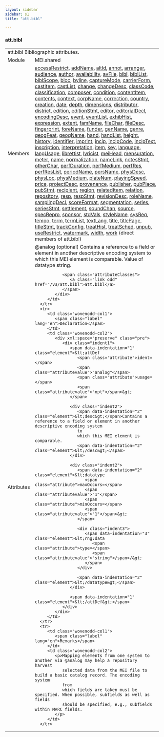 ```yaml
---
layout: sidebar
sidebar: s1
title: "att.bibl"

---
```


<div class="classSpec att">
   <h3 id="att.bibl">att.bibl</h3>
   <table class="wovenodd">
      <tr>
         <td colspan="2" class="wovenodd-col2">
            <span class="label">att.bibl</span> Bibliographic attributes.
         </td>
      </tr>
      <tr>
         <td class="wovenodd-col1">
            <span class="label" lang="en">Module</span>
         </td>
         <td class="wovenodd-col2">MEI.shared</td>
      </tr>
      <tr>
         <td class="wovenodd-col1">
            <span class="label" lang="en">Members</span>
         </td>
         <td class="wovenodd-col2">
            <div class="parent">
               <div>
                  <a class="link_odd_elementSpec" href="/v3/accessRestrict">accessRestrict</a>, 
                  <a class="link_odd_elementSpec" href="/v3/addName">addName</a>, 
                  <a class="link_odd_elementSpec" href="/v3/altId">altId</a>, 
                  <a class="link_odd_elementSpec" href="/v3/annot">annot</a>, 
                  <a class="link_odd_elementSpec" href="/v3/arranger">arranger</a>, 
                  <a class="link_odd_elementSpec" href="/v3/audience">audience</a>, 
                  <a class="link_odd_elementSpec" href="/v3/author">author</a>, 
                  <a class="link_odd_elementSpec" href="/v3/availability">availability</a>, 
                  <a class="link_odd_elementSpec" href="/v3/avFile">avFile</a>, 
                  <a class="link_odd_elementSpec" href="/v3/bibl">bibl</a>, 
                  <a class="link_odd_elementSpec" href="/v3/biblList">biblList</a>, 
                  <a class="link_odd_elementSpec" href="/v3/biblScope">biblScope</a>, 
                  <a class="link_odd_elementSpec" href="/v3/bloc">bloc</a>, 
                  <a class="link_odd_elementSpec" href="/v3/byline">byline</a>, 
                  <a class="link_odd_elementSpec" href="/v3/captureMode">captureMode</a>, 
                  <a class="link_odd_elementSpec" href="/v3/carrierForm">carrierForm</a>, 
                  <a class="link_odd_elementSpec" href="/v3/castItem">castItem</a>, 
                  <a class="link_odd_elementSpec" href="/v3/castList">castList</a>, 
                  <a class="link_odd_elementSpec" href="/v3/change">change</a>, 
                  <a class="link_odd_elementSpec" href="/v3/changeDesc">changeDesc</a>, 
                  <a class="link_odd_elementSpec" href="/v3/classCode">classCode</a>, 
                  <a class="link_odd_elementSpec" href="/v3/classification">classification</a>, 
                  <a class="link_odd_elementSpec" href="/v3/composer">composer</a>, 
                  <a class="link_odd_elementSpec" href="/v3/condition">condition</a>, 
                  <a class="link_odd_elementSpec" href="/v3/contentItem">contentItem</a>, 
                  <a class="link_odd_elementSpec" href="/v3/contents">contents</a>, 
                  <a class="link_odd_elementSpec" href="/v3/context">context</a>, 
                  <a class="link_odd_elementSpec" href="/v3/corpName">corpName</a>, 
                  <a class="link_odd_elementSpec" href="/v3/correction">correction</a>, 
                  <a class="link_odd_elementSpec" href="/v3/country">country</a>, 
                  <a class="link_odd_elementSpec" href="/v3/creation">creation</a>, 
                  <a class="link_odd_elementSpec" href="/v3/date">date</a>, 
                  <a class="link_odd_elementSpec" href="/v3/depth">depth</a>, 
                  <a class="link_odd_elementSpec" href="/v3/dimensions">dimensions</a>, 
                  <a class="link_odd_elementSpec" href="/v3/distributor">distributor</a>, 
                  <a class="link_odd_elementSpec" href="/v3/district">district</a>, 
                  <a class="link_odd_elementSpec" href="/v3/edition">edition</a>, 
                  <a class="link_odd_elementSpec" href="/v3/editionStmt">editionStmt</a>, 
                  <a class="link_odd_elementSpec" href="/v3/editor">editor</a>, 
                  <a class="link_odd_elementSpec" href="/v3/editorialDecl">editorialDecl</a>, 
                  <a class="link_odd_elementSpec" href="/v3/encodingDesc">encodingDesc</a>, 
                  <a class="link_odd_elementSpec" href="/v3/event">event</a>, 
                  <a class="link_odd_elementSpec" href="/v3/eventList">eventList</a>, 
                  <a class="link_odd_elementSpec" href="/v3/exhibHist">exhibHist</a>, 
                  <a class="link_odd_elementSpec" href="/v3/expression">expression</a>, 
                  <a class="link_odd_elementSpec" href="/v3/extent">extent</a>, 
                  <a class="link_odd_elementSpec" href="/v3/famName">famName</a>, 
                  <a class="link_odd_elementSpec" href="/v3/fileChar">fileChar</a>, 
                  <a class="link_odd_elementSpec" href="/v3/fileDesc">fileDesc</a>, 
                  <a class="link_odd_elementSpec" href="/v3/fingerprint">fingerprint</a>, 
                  <a class="link_odd_elementSpec" href="/v3/foreName">foreName</a>, 
                  <a class="link_odd_elementSpec" href="/v3/funder">funder</a>, 
                  <a class="link_odd_elementSpec" href="/v3/genName">genName</a>, 
                  <a class="link_odd_elementSpec" href="/v3/genre">genre</a>, 
                  <a class="link_odd_elementSpec" href="/v3/geogFeat">geogFeat</a>, 
                  <a class="link_odd_elementSpec" href="/v3/geogName">geogName</a>, 
                  <a class="link_odd_elementSpec" href="/v3/hand">hand</a>, 
                  <a class="link_odd_elementSpec" href="/v3/handList">handList</a>, 
                  <a class="link_odd_elementSpec" href="/v3/height">height</a>, 
                  <a class="link_odd_elementSpec" href="/v3/history">history</a>, 
                  <a class="link_odd_elementSpec" href="/v3/identifier">identifier</a>, 
                  <a class="link_odd_elementSpec" href="/v3/imprint">imprint</a>, 
                  <a class="link_odd_elementSpec" href="/v3/incip">incip</a>, 
                  <a class="link_odd_elementSpec" href="/v3/incipCode">incipCode</a>, 
                  <a class="link_odd_elementSpec" href="/v3/incipText">incipText</a>, 
                  <a class="link_odd_elementSpec" href="/v3/inscription">inscription</a>, 
                  <a class="link_odd_elementSpec" href="/v3/interpretation">interpretation</a>, 
                  <a class="link_odd_elementSpec" href="/v3/item">item</a>, 
                  <a class="link_odd_elementSpec" href="/v3/key">key</a>, 
                  <a class="link_odd_elementSpec" href="/v3/language">language</a>, 
                  <a class="link_odd_elementSpec" href="/v3/langUsage">langUsage</a>, 
                  <a class="link_odd_elementSpec" href="/v3/librettist">librettist</a>, 
                  <a class="link_odd_elementSpec" href="/v3/lyricist">lyricist</a>, 
                  <a class="link_odd_elementSpec" href="/v3/meiHead">meiHead</a>, 
                  <a class="link_odd_elementSpec" href="/v3/mensuration">mensuration</a>, 
                  <a class="link_odd_elementSpec" href="/v3/meter">meter</a>, 
                  <a class="link_odd_elementSpec" href="/v3/name">name</a>, 
                  <a class="link_odd_elementSpec" href="/v3/normalization">normalization</a>, 
                  <a class="link_odd_elementSpec" href="/v3/nameLink">nameLink</a>, 
                  <a class="link_odd_elementSpec" href="/v3/notesStmt">notesStmt</a>, 
                  <a class="link_odd_elementSpec" href="/v3/otherChar">otherChar</a>, 
                  <a class="link_odd_elementSpec" href="/v3/perfDuration">perfDuration</a>, 
                  <a class="link_odd_elementSpec" href="/v3/perfMedium">perfMedium</a>, 
                  <a class="link_odd_elementSpec" href="/v3/perfRes">perfRes</a>, 
                  <a class="link_odd_elementSpec" href="/v3/perfResList">perfResList</a>, 
                  <a class="link_odd_elementSpec" href="/v3/periodName">periodName</a>, 
                  <a class="link_odd_elementSpec" href="/v3/persName">persName</a>, 
                  <a class="link_odd_elementSpec" href="/v3/physDesc">physDesc</a>, 
                  <a class="link_odd_elementSpec" href="/v3/physLoc">physLoc</a>, 
                  <a class="link_odd_elementSpec" href="/v3/physMedium">physMedium</a>, 
                  <a class="link_odd_elementSpec" href="/v3/plateNum">plateNum</a>, 
                  <a class="link_odd_elementSpec" href="/v3/playingSpeed">playingSpeed</a>, 
                  <a class="link_odd_elementSpec" href="/v3/price">price</a>, 
                  <a class="link_odd_elementSpec" href="/v3/projectDesc">projectDesc</a>, 
                  <a class="link_odd_elementSpec" href="/v3/provenance">provenance</a>, 
                  <a class="link_odd_elementSpec" href="/v3/publisher">publisher</a>, 
                  <a class="link_odd_elementSpec" href="/v3/pubPlace">pubPlace</a>, 
                  <a class="link_odd_elementSpec" href="/v3/pubStmt">pubStmt</a>, 
                  <a class="link_odd_elementSpec" href="/v3/recipient">recipient</a>, 
                  <a class="link_odd_elementSpec" href="/v3/region">region</a>, 
                  <a class="link_odd_elementSpec" href="/v3/relatedItem">relatedItem</a>, 
                  <a class="link_odd_elementSpec" href="/v3/relation">relation</a>, 
                  <a class="link_odd_elementSpec" href="/v3/repository">repository</a>, 
                  <a class="link_odd_elementSpec" href="/v3/resp">resp</a>, 
                  <a class="link_odd_elementSpec" href="/v3/respStmt">respStmt</a>, 
                  <a class="link_odd_elementSpec" href="/v3/revisionDesc">revisionDesc</a>, 
                  <a class="link_odd_elementSpec" href="/v3/roleName">roleName</a>, 
                  <a class="link_odd_elementSpec" href="/v3/samplingDecl">samplingDecl</a>, 
                  <a class="link_odd_elementSpec" href="/v3/scoreFormat">scoreFormat</a>, 
                  <a class="link_odd_elementSpec" href="/v3/segmentation">segmentation</a>, 
                  <a class="link_odd_elementSpec" href="/v3/series">series</a>, 
                  <a class="link_odd_elementSpec" href="/v3/seriesStmt">seriesStmt</a>, 
                  <a class="link_odd_elementSpec" href="/v3/settlement">settlement</a>, 
                  <a class="link_odd_elementSpec" href="/v3/soundChan">soundChan</a>, 
                  <a class="link_odd_elementSpec" href="/v3/source">source</a>, 
                  <a class="link_odd_elementSpec" href="/v3/specRepro">specRepro</a>, 
                  <a class="link_odd_elementSpec" href="/v3/sponsor">sponsor</a>, 
                  <a class="link_odd_elementSpec" href="/v3/stdVals">stdVals</a>, 
                  <a class="link_odd_elementSpec" href="/v3/styleName">styleName</a>, 
                  <a class="link_odd_elementSpec" href="/v3/sysReq">sysReq</a>, 
                  <a class="link_odd_elementSpec" href="/v3/tempo">tempo</a>, 
                  <a class="link_odd_elementSpec" href="/v3/term">term</a>, 
                  <a class="link_odd_elementSpec" href="/v3/termList">termList</a>, 
                  <a class="link_odd_elementSpec" href="/v3/textLang">textLang</a>, 
                  <a class="link_odd_elementSpec" href="/v3/title">title</a>, 
                  <a class="link_odd_elementSpec" href="/v3/titlePage">titlePage</a>, 
                  <a class="link_odd_elementSpec" href="/v3/titleStmt">titleStmt</a>, 
                  <a class="link_odd_elementSpec" href="/v3/trackConfig">trackConfig</a>, 
                  <a class="link_odd_elementSpec" href="/v3/treatHist">treatHist</a>, 
                  <a class="link_odd_elementSpec" href="/v3/treatSched">treatSched</a>, 
                  <a class="link_odd_elementSpec" href="/v3/unpub">unpub</a>, 
                  <a class="link_odd_elementSpec" href="/v3/useRestrict">useRestrict</a>, 
                  <a class="link_odd_elementSpec" href="/v3/watermark">watermark</a>, 
                  <a class="link_odd_elementSpec" href="/v3/width">width</a>, 
                  <a class="link_odd_elementSpec" href="/v3/work">work</a> (direct members of att.bibl)
               </div>
            </div>
         </td>
      </tr>
      <tr>
         <td class="wovenodd-col1">
            <span class="label" lang="en">Attributes</span>
         </td>
         <td class="wovenodd-col2">
            <div class="attributeDef">
               <span class="attribute">@analog</span>
               <span class="attributeUsage">(optional)</span>
               <span class="attributeDesc">Contains a reference to a field or element in another descriptive encoding system
                  to
                  which this MEI element is comparable.
               </span>
               Value of datatype 
               <span style="font-weight: 500;">string</span>.
               
               <span class="attributeClasses">
                  <a class="link_odd" href="/v3/att.bibl">att.bibl</a>
               </span>
            </div>
         </td>
      </tr>
      <tr>
         <td class="wovenodd-col1">
            <span class="label" lang="en">Declaration</span>
         </td>
         <td class="wovenodd-col2">
            <div xml:space="preserve" class="pre">
               <div class="indent1">
                  <span data-indentation="1" class="element">&lt;attDef 
                     <span class="attribute">ident=</span>
                     <span class="attributevalue">"analog"</span> 
                     <span class="attribute">usage=</span>
                     <span class="attributevalue">"opt"</span>&gt;
                  </span>
                  
                  <div class="indent2">
                     <span data-indentation="2" class="element">&lt;desc&gt;</span>Contains a reference to a field or element in another descriptive encoding system
                     to
                     which this MEI element is comparable.
                     <span data-indentation="2" class="element">&lt;/desc&gt;</span>
                  </div>
                  
                  <div class="indent2">
                     <span data-indentation="2" class="element">&lt;datatype 
                        <span class="attribute">maxOccurs=</span>
                        <span class="attributevalue">"1"</span> 
                        <span class="attribute">minOccurs=</span>
                        <span class="attributevalue">"1"</span>&gt;
                     </span>
                     
                     <div class="indent3">
                        <span data-indentation="3" class="element">&lt;rng:data 
                           <span class="attribute">type=</span>
                           <span class="attributevalue">"string"</span>/&gt;
                        </span>
                     </div>
                     
                     <span data-indentation="2" class="element">&lt;/datatype&gt;</span>
                  </div>
                  
                  <span data-indentation="1" class="element">&lt;/attDef&gt;</span>
               </div>
            </div>
         </td>
      </tr>
      <tr>
         <td class="wovenodd-col1">
            <span class="label" lang="en">Remarks</span>
         </td>
         <td class="wovenodd-col2">
            <p>Mapping elements from one system to another via @analog may help a repository harvest
               selected data from the MEI file to build a basic catalog record. The encoding system
               from
               which fields are taken must be specified. When possible, subfields as well as fields
               should be specified, e.g., subfields within MARC fields.
            </p>
         </td>
      </tr>
   </table>
</div>